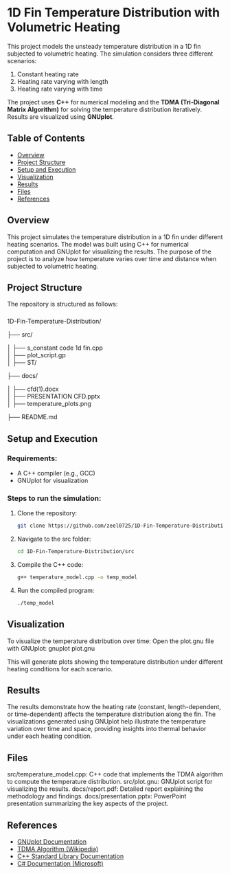 # 1D Fin Temperature Distribution with Volumetric Heating

This project models the unsteady temperature distribution in a 1D fin subjected to volumetric heating. The simulation considers three different scenarios:
1. Constant heating rate
2. Heating rate varying with length
3. Heating rate varying with time

The project uses **C++** for numerical modeling and the **TDMA (Tri-Diagonal Matrix Algorithm)** for solving the temperature distribution iteratively. Results are visualized using **GNUplot**.

## Table of Contents
- [Overview](#overview)
- [Project Structure](#project-structure)
- [Setup and Execution](#setup-and-execution)
- [Visualization](#visualization)
- [Results](#results)
- [Files](#files)
- [References](#references)

## Overview
This project simulates the temperature distribution in a 1D fin under different heating scenarios. The model was built using C++ for numerical computation and GNUplot for visualizing the results. The purpose of the project is to analyze how temperature varies over time and distance when subjected to volumetric heating.

## Project Structure
The repository is structured as follows:
###
1D-Fin-Temperature-Distribution/

├── src/

│   ├── s_constant code 1d fin.cpp      
│   ├── plot_script.gp                  
│   ├── ST/                            


├── docs/

│   ├── cfd(1).docx                 
│   ├── PRESENTATION CFD.pptx          
│   ├── temperature_plots.png

├── README.md                     


## Setup and Execution
### Requirements:
- A C++ compiler (e.g., GCC)
- GNUplot for visualization

### Steps to run the simulation:
1. Clone the repository:
   ```bash
   git clone https://github.com/zeel0725/1D-Fin-Temperature-Distribution.git
2. Navigate to the src folder:
   ```bash
   cd 1D-Fin-Temperature-Distribution/src
4. Compile the C++ code:
   ```bash
   g++ temperature_model.cpp -o temp_model
6. Run the compiled program:
   ```bash
   ./temp_model

## Visualization

To visualize the temperature distribution over time:
Open the plot.gnu file with GNUplot:
gnuplot plot.gnu


This will generate plots showing the temperature distribution under different heating conditions for each scenario.

## Results

The results demonstrate how the heating rate (constant, length-dependent, or time-dependent) affects the temperature distribution along the fin. The visualizations generated using GNUplot help illustrate the temperature variation over time and space, providing insights into thermal behavior under each heating condition.


## Files

src/temperature_model.cpp: C++ code that implements the TDMA algorithm to compute the temperature distribution.
src/plot.gnu: GNUplot script for visualizing the results.
docs/report.pdf: Detailed report explaining the methodology and findings.
docs/presentation.pptx: PowerPoint presentation summarizing the key aspects of the project.

## References
- [GNUplot Documentation](http://www.gnuplot.info/documentation.html)
- [TDMA Algorithm (Wikipedia)](https://en.wikipedia.org/wiki/Tridiagonal_matrix_algorithm)
- [C++ Standard Library Documentation](https://en.cppreference.com/w/)
- [C# Documentation (Microsoft)](https://learn.microsoft.com/en-us/dotnet/csharp/)



